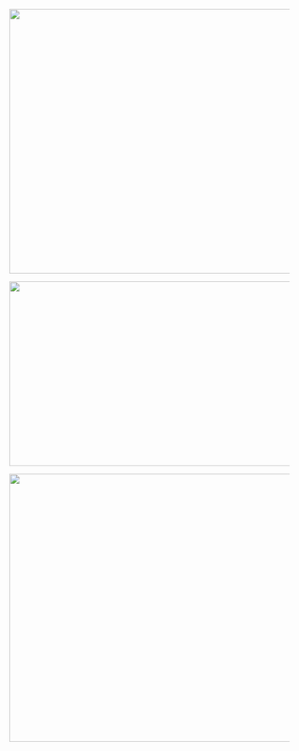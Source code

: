 <p align="center">
<img src="https://user-images.githubusercontent.com/75305251/167761512-0b1cc9e1-061a-4324-a4da-e4f1e3c7f18e.png" alt="Search" height="476" width="1140">
</p>

<p align="center">
<img src="https://user-images.githubusercontent.com/75305251/167761579-7e599f5f-b6b8-47fc-b36e-0fce48d900b6.png" alt="Search" height="332" width="1353">
</p>

<p align="center">
<img src="https://user-images.githubusercontent.com/75305251/167761589-75b6e1af-8967-4223-8439-8c80c826777f.png" alt="Search" height="482" width="1248">
</p>
